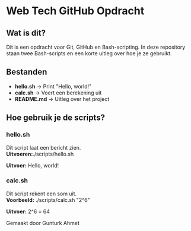 # Web Tech GitHub Opdracht

## Wat is dit?
Dit is een opdracht voor Git, GitHub en Bash-scripting. In deze repository staan twee Bash-scripts en een korte uitleg over hoe je ze gebruikt.

## Bestanden
- **hello.sh** → Print "Hello, world!"
- **calc.sh** → Voert een berekening uit
- **README.md** → Uitleg over het project

## Hoe gebruik je de scripts?

### hello.sh
Dit script laat een bericht zien.  
**Uitvoeren:**./scripts/hello.sh

**Uitvoer:**
Hello, world!


### calc.sh
Dit script rekent een som uit.  
**Voorbeeld:**
./scripts/calc.sh "2^6"

**Uitvoer:**
2^6 = 64


Gemaakt door Gunturk Ahmet

